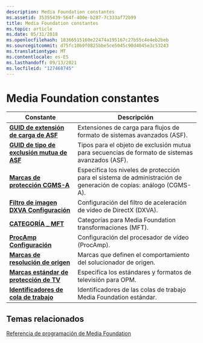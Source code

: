 ```yaml
---
description: Media Foundation constantes
ms.assetid: 35355439-564f-400e-b287-7c333af72b99
title: Media Foundation constantes
ms.topic: article
ms.date: 05/31/2018
ms.openlocfilehash: 18366515160e22474a195167c27b55c4e4eb2beb
ms.sourcegitcommit: d75fc10b9f0825bbe5ce5045c90d4045e3c53243
ms.translationtype: MT
ms.contentlocale: es-ES
ms.lasthandoff: 09/13/2021
ms.locfileid: "127468745"
---
```

# <a name="media-foundation-constants"></a>Media Foundation constantes



| Constante                                                                   | Descripción                                                                              |
|----------------------------------------------------------------------------|------------------------------------------------------------------------------------------|
| [**GUID de extensión de carga de ASF**](asf-payload-extension-guids.md)         | Extensiones de carga para flujos de formato de sistemas avanzados (ASF).                            |
| [**GUID de tipo de exclusión mutua de ASF**](asf-mutual-exclusion-type-guids.md) | Tipos para el objeto de exclusión mutua para secuencias de formato de sistemas avanzados (ASF).         |
| [**Marcas de protección CGMS-A**](cgms-a-protection-flags.md)                 | Especifica los niveles de protección para el sistema de administración de generación de copias: análogo (CGMS-A). |
| [**Filtro de imagen DXVA Configuración**](dxva-image-filter-settings.md)           | Configuración del filtro de aceleración de vídeo de DirectX (DXVA).                                       |
| [**CATEGORÍA \_ MFT**](mft-category.md)                                      | Categorías para Media Foundation transformaciones (MFT).                                       |
| [**ProcAmp Configuración**](procamp-settings.md)                               | Configuración del procesador de vídeo (ProcAmp).                                                      |
| [**Marcas de resolución de origen**](source-resolver-flags.md)                     | Marcas que definen el comportamiento del solucionador de origen.                                   |
| [**Marcas estándar de protección de TV**](tv-protection-standard-flags.md)       | Especifica los estándares y formatos de televisión para OPM.                                      |
| [**Identificadores de cola de trabajo**](work-queue-identifiers.md)                   | Identificadores de las colas de trabajo Media Foundation estándar.                               |



 

## <a name="related-topics"></a>Temas relacionados

<dl> <dt>

[Referencia de programación de Media Foundation](media-foundation-programming-reference.md)
</dt> </dl>

 

 



